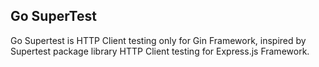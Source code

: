 ## Go SuperTest

Go Supertest is HTTP Client testing only for Gin Framework, inspired by Supertest package library HTTP Client testing for
Express.js Framework.
